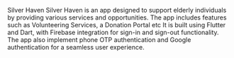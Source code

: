 Silver Haven
Silver Haven is an app designed to support elderly individuals by providing various services and opportunities. The app includes features such as Volunteering Services, a Donation Portal etc It is built using Flutter and Dart, with Firebase integration for sign-in and sign-out functionality. The app also implement phone OTP authentication and Google authentication for a seamless user experience.
